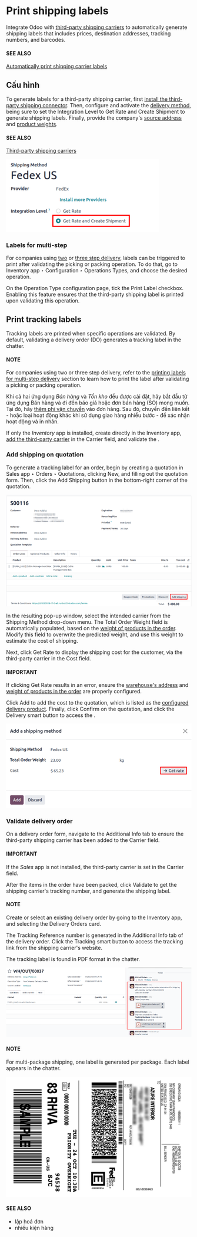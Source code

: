 # Print shipping labels

Integrate Odoo with [third-party shipping carriers](third_party_shipper.md) to automatically generate shipping labels that
includes prices, destination addresses, tracking numbers, and barcodes.

#### SEE ALSO
[Automatically print shipping carrier labels](print_on_validation.md#inventory-shipping-receiving-carrier-labels)

## Cấu hình

To generate labels for a third-party shipping carrier, first [install the third-party shipping
connector](third_party_shipper.md). Then, configure and activate the
[delivery method](third_party_shipper.md#inventory-shipping-receiving-configure-delivery-method), being sure to set
the Integration Level to Get Rate and Create Shipment to generate shipping
labels. Finally, provide the company's [source address](third_party_shipper.md#inventory-shipping-receiving-configure-source-address) and [product weights](third_party_shipper.md#inventory-shipping-receiving-configure-weight).

#### SEE ALSO
[Third-party shipping carriers](third_party_shipper.md)

![Set the "Get Rate and Create Shipment" option.](../../../../../.gitbook/assets/integration-level.png)

<a id="inventory-shipping-receiving-picking-config"></a>

### Labels for multi-step

For companies using [two](../daily_operations/receipts_delivery_two_steps.md) or [three step
delivery](../daily_operations/delivery_three_steps.md), labels can be triggered to print after
validating the picking or packing operation. To do that, go to Inventory app ‣
Configuration ‣ Operations Types, and choose the desired operation.

On the Operation Type configuration page, tick the Print Label checkbox.
Enabling this feature ensures that the third-party shipping label is printed upon validating this
operation.

## Print tracking labels

Tracking labels are printed when specific operations are validated. By default, validating a
delivery order (DO) generates a tracking label in the chatter.

#### NOTE
For companies using two or three step delivery, refer to the [printing labels for multi-step
delivery](#inventory-shipping-receiving-picking-config) section to learn how to print the label
after validating a picking or packing operation.

Khi cả hai ứng dụng *Bán hàng* và *Tồn kho* đều được cài đặt, hãy bắt đầu từ ứng dụng Bán hàng và đi đến báo giá hoặc đơn bán hàng (SO) mong muốn. Tại đó, hãy [thêm phí vận chuyển](#inventory-shipping-receiving-add-shipping-quote) vào đơn hàng. Sau đó, chuyển đến  liên kết - hoặc loại hoạt động khác khi sử dụng giao hàng nhiều bước - để xác nhận hoạt động và in nhãn.

If only the *Inventory* app is installed, create  directly in the
Inventory app, [add the third-party carrier](#inventory-shipping-receiving-validate-print-label) in the Carrier field, and validate
the .

<a id="inventory-shipping-receiving-add-shipping-quote"></a>

### Add shipping on quotation

To generate a tracking label for an order, begin by creating a quotation in Sales
app ‣ Orders ‣ Quotations, clicking New, and filling out the quotation form. Then,
click the Add Shipping button in the bottom-right corner of the quotation.

![Show the "Add Shipping" button on the quotation.](../../../../../.gitbook/assets/add-shipping-button.png)

In the resulting pop-up window, select the intended carrier from the Shipping Method
drop-down menu. The Total Order Weight field is automatically populated, based on the
[weight of products in the order](third_party_shipper.md#inventory-shipping-receiving-configure-weight). Modify this
field to overwrite the predicted weight, and use this weight to estimate the cost of shipping.

Next, click Get Rate to display the shipping cost for the customer, via the third-party
carrier in the Cost field.

#### IMPORTANT
If clicking Get Rate results in an error, ensure the [warehouse's address](third_party_shipper.md#inventory-shipping-receiving-configure-source-address) and [weight of products in the
order](third_party_shipper.md#inventory-shipping-receiving-configure-weight) are properly configured.

Click Add to add the cost to the quotation, which is listed as the [configured
delivery product](./#inventory-shipping-receiving-delivery-product). Finally, click
Confirm on the quotation, and click the Delivery smart button to access the
.

![Show "Get rate" pop-up window.](../../../../../.gitbook/assets/get-rate.png)

<a id="inventory-shipping-receiving-validate-print-label"></a>

### Validate delivery order

On a delivery order form, navigate to the Additional Info tab to ensure the third-party
shipping carrier has been added to the Carrier field.

#### IMPORTANT
If the *Sales* app is not installed, the third-party carrier is set in the Carrier
field.

After the items in the order have been packed, click Validate to get the shipping
carrier's tracking number, and generate the shipping label.

#### NOTE
Create or select an existing delivery order by going to the Inventory app, and
selecting the Delivery Orders card.

The Tracking Reference number is generated in the Additional Info tab of the
delivery order. Click the Tracking smart button to access the tracking link from the
shipping carrier's website.

The tracking label is found in PDF format in the chatter.

![Show generated shipping label in the chatter.](../../../../../.gitbook/assets/shipping-label.png)

#### NOTE
For multi-package shipping, one label is generated per package. Each label appears in the
chatter.

![Sample label generated from Odoo's shipping connector with FedEx.](../../../../../.gitbook/assets/sample-label.png)

#### SEE ALSO
- lập hoá đơn
- nhiều kiện hàng
